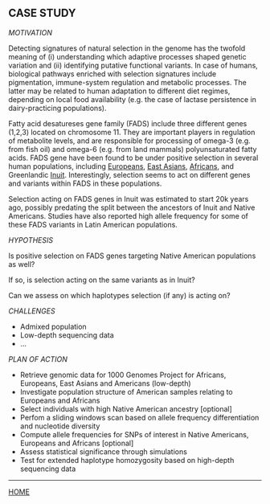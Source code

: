 
## CASE STUDY

*MOTIVATION*

Detecting signatures of natural selection in the genome has the twofold meaning of (i) understanding which adaptive processes shaped genetic variation and (ii) identifying putative functional variants.
In case of humans, biological pathways enriched with selection signatures include pigmentation, immune-system regulation and metabolic processes.
The latter may be related to human adaptation to different diet regimes, depending on local food availability (e.g. the case of lactase persistence in dairy-practicing populations).

Fatty acid desatureses gene family (FADS) include three different genes (1,2,3) located on chromosome 11.
They are important players in regulation of metabolite levels, and are responsible for processing of omega-3 (e.g. from fish oil) and omega-6 (e.g. from land mammals) polyunsaturated fatty acids.
FADS gene have been found to be under positive selection in several human populations, including [Europeans](http://www.ncbi.nlm.nih.gov/pubmed/26595274), [East Asians](http://www.ncbi.nlm.nih.gov/pubmed/26432246), [Africans](http://www.ncbi.nlm.nih.gov/pubmed/22503634), and Greenlandic [Inuit](http://www.ncbi.nlm.nih.gov/pubmed/26383953).
Interestingly, selection seems to act on different genes and variants within FADS in these populations.

Selection acting on FADS genes in Inuit was estimated to start 20k years ago, possibly predating the split between the ancestors of Inuit and Native Americans.
Studies have also reported high allele frequency for some of these FADS variants in Latin American populations.

*HYPOTHESIS*

Is positive selection on FADS genes targeting Native American populations as well?

If so, is selection acting on the same variants as in Inuit?

Can we assess on which haplotypes selection (if any) is acting on?

*CHALLENGES*
- Admixed population
- Low-depth sequencing data
- ...

*PLAN OF ACTION*

- Retrieve genomic data for 1000 Genomes Project for Africans, Europeans, East Asians and Americans (low-depth)
- Investigate population structure of American samples relating to Europeans and Africans
- Select individuals with high Native American ancestry [optional]
- Perfom a sliding windows scan based on allele frequency differentiation and nucleotide diversity
- Compute allele frequencies for SNPs of interest in Native Americans, Europeans and Africans [optional]
- Assess statistical significance through simulations
- Test for extended haplotype homozygosity based on high-depth sequencing data

------------------------

[HOME](https://github.com/mfumagalli/Weggis)



